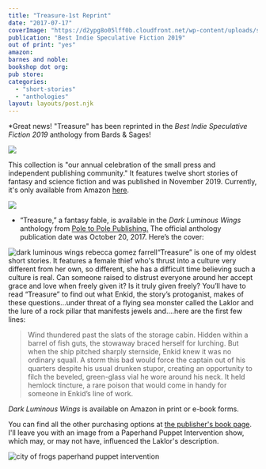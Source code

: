 ```yaml
---
title: "Treasure-1st Reprint"
date: "2017-07-17"
coverImage: "https://d2ypg8o05lff0b.cloudfront.net/wp-content/uploads/sites/3/pages/Screenshot_2020-01-28-Bards-and-Sages-Publishing-.png"
publication: "Best Indie Speculative Fiction 2019"
out of print: "yes"
amazon:
barnes and noble:
bookshop dot org:
pub store:
categories:
  - "short-stories"
  - "anthologies"
layout: layouts/post.njk
---
```


\*Great news! "Treasure" has been reprinted in the _Best Indie Speculative Fiction 2019_ anthology from Bards & Sages!

![](https://d2ypg8o05lff0b.cloudfront.net/wp-content/uploads/sites/3/pages/Screenshot_2020-01-28-Bards-and-Sages-Publishing-.png)

This collection is "our annual celebration of the small press and independent publishing community." It features twelve short stories of fantasy and science fiction and was published in November 2019. Currently, it's only available from Amazon [here](https://www.amazon.com/Best-Indie-Speculative-Fiction-November/dp/1733082220/ref=sr_1_1?keywords=best+indie+speculative+fiction&qid=1580252850&s=books&sr=1-1).

![](https://d2ypg8o05lff0b.cloudfront.net/wp-content/uploads/sites/3/pages/Screenshot_2020-01-28-Best-Indie-Speculative-Fiction-November-2019-Darin-Hlavaz-Sarah-Gribble-Liam-Hogan-Henry-Gasko-Em....png)

- “Treasure,” a fantasy fable, is available in the _Dark Luminous Wings_ anthology from [Pole to Pole Publishing.](http://poletopolepublishing.com/) The official anthology publication date was October 20, 2017. Here’s the cover:

![dark luminous wings rebecca gomez farrell](https://d2ypg8o05lff0b.cloudfront.net/wp-content/uploads/sites/3/pages/DLW_eCover_Final_72dpi.jpg)“Treasure” is one of my oldest short stories. It features a female thief who's thrust into a culture very different from her own, so different, she has a difficult time believing such a culture is real. Can someone raised to distrust everyone around her accept grace and love when freely given it? Is it truly given freely? You’ll have to read “Treasure” to find out what Enkid, the story’s protoganist, makes of these questions…under threat of a flying sea monster called the Laklor and the lure of a rock pillar that manifests jewels and….here are the first few lines:

> Wind thundered past the slats of the storage cabin. Hidden within a barrel of fish guts, the stowaway braced herself for lurching. But when the ship pitched sharply sternside, Enkid knew it was no ordinary squall. A storm this bad would force the captain out of his quarters despite his usual drunken stupor, creating an opportunity to filch the beveled, green-glass vial he wore around his neck. It held hemlock tincture, a rare poison that would come in handy for someone in Enkid’s line of work.

_Dark Luminous Wings_ is available on Amazon in print or e-book forms.

You can find all the other purchasing options at [the publisher's book page](http://poletopolepublishing.com/books/dark-luminous-wings/). I'll leave you with an image from a Paperhand Puppet Intervention show, which may, or may not have, influenced the Laklor's description.

![city of frogs paperhand puppet intervention](https://d2ypg8o05lff0b.cloudfront.net/wp-content/uploads/sites/3/pages/cityoffrogs29-500x333.jpg)
